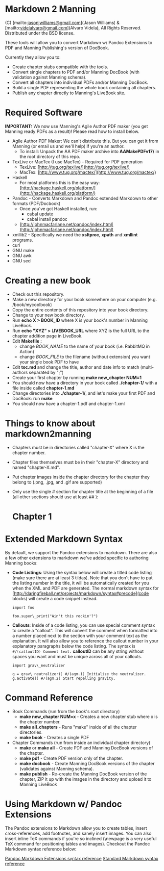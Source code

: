 # Markdown 2 Manning #

(C) [mailto:jasonjwilliams@gmail.com](Jason Williams) & [mailto:videlalvaro@gmail.com](Alvaro Videla), All Rights Reserved. Distributed under the BSD license.

These tools will allow you to convert Markdown w/ Pandoc Extensions to PDF and Manning Publishing's version of DocBook.

Currently they allow you to:

* Create chapter stubs compatible with the tools.
* Convert single chapters to PDF and/or Manning DocBook (with validation against Manning schema).
* Convert all chapters into individual PDFs and/or Manning DocBook.
* Build a single PDF representing the whole book containing all chapters.
* Publish any chapter directly to Manning's LiveBook site.

# Required Software #

__IMPORTANT:__ We now use Manning's Agile Author PDF maker (you get Manning ready PDFs as a result)! Please read how to install below.

* Agile Author PDF Maker: We can't distribute this. But you can get it from Manning (or email us and we'll help) if you're an author.
	* To install: Unpack the AA PDF maker archive into __AAMakePDFv17/__ in the root directory of this repo.
* TexLive or MacTex (I use MacTex) - Required for PDF generation
	* TexLive: [http://tug.org/texlive/](http://tug.org/texlive/)
	* MacTex: [http://www.tug.org/mactex/](http://www.tug.org/mactex/)
* Haskell
	* For most platforms this is the easy way: [http://hackage.haskell.org/platform/](http://hackage.haskell.org/platform/)
* Pandoc - Converts Markdown and Pandoc extended Markdown to other formats (PDF/Docbook)
	* Once you've got Haskell installed, run:
		* cabal update
		* cabal install pandoc
	* [http://johnmacfarlane.net/pandoc/index.html](http://johnmacfarlane.net/pandoc/index.html)	
* xmllib2 - Specifically we need the __xsltproc__, __xpath__ and __xmllint__ programs.
* curl
* GNU make
* GNU awk
* GNU sed

# Creating a new book #

* Check out this repository.
* Make a new directory for your book somewhere on your computer (e.g. /book/mycoolbook)
* Copy the entire contents of this repository into your book directory.
* Change to your new book directory.
* Run __echo X > BOOK\_ID__ where X is your book's number in Manning LiveBook.
* Run __echo "XYZ" > LIVEBOOK\_URL__ where XYZ is the full URL to the chapter addition page in LiveBook.
* Edit __Makefile__ :
	*  change _BOOK\_NAME_ to the name of your book (i.e. RabbitMQ in Action)
	*  change _BOOK\_FILE_ to the filename (without extension) you want your single book PDF to have
* Edit __toc.md__ and change the title, author and date info to match (multi-authors separated by ";")
* Create your first chapter by running __make new\_chapter NUM=1__
* You should now have a directory in your book called __./chapter-1/__ with a file inside called __chapter-1.md__
* Change directories into __./chapter-1/__, and let's make your first PDF and DocBook: run __make__
* You should now have a chapter-1.pdf and chapter-1.xml


# Things to know about markdown2manning #

* Chapters must be in directories called "chapter-X" where X is the chapter number.
* Chapter files themselves must be in their "chapter-X" directory and named "chapter-X.md".
* Put chapter images inside the chapter directory for the chapter they belong to (.png, .jpg, and .gif are supported)
* Only use the single # section for chapter title at the beginning of a file (all other sections should use at least ## ):

	# Chapter 1 #

# Extended Markdown Syntax #

By default, we support the Pandoc extensions to markdown. There are also a few other extensions to markdown we've added specific to authoring Manning books:

* __Code Listings__: Using the syntax below will create a titled code listing (make sure there are at least 3 tildas). Note that you don't have to put the listing number in the title, it will be automatically created for you when the XML and PDF are generated. The normal markdown syntax for [http://daringfireball.net/projects/markdown/syntax#precode](code blocks) will create a code snippet instead.

	~~~~~~~~~{title="My cool code example"}
	import foo
	
	foo.super\_print("Ain't this rockin'?")
	~~~~~~~~~

* __Callouts__: Inside of a code listing, you can use special comment syntax to create a "callout". This will convert the comment when formatted into a number placed next to the section with your comment text as the explanation. It will also allow you to reference the callout number in your explanatory paragraphs below the code listing. The syntax is <code>#/(calloutID) Comment text.</code> __calloutID__ can be any string without spaces you want and must be unique across all of your callouts.

	~~~~~~~~~{title="Anti-Gravity Machine"}
	import grav\_neutralizer
	
	g = grav\_neutralizer() #/(agm.1) Initialize the neutralizer.
	g.activate() #/(agm.2) Start repelling gravity.
	~~~~~~~~~

# Command Reference #

* Book Commands (run from the book's root directory)
	* __make new\_chapter NUM=x__ - Creates a new chapter stub where x is the chapter number.
	* __make all\_chapters__ - Runs "make" inside of all the chapter directories.
	* __make book__ - Creates a single PDF
* Chapter Commands (run from inside an individual chapter directory)
	* __make__ or __make all__ - Create PDF and Manning DocBook versions of the chapter.
	* __make pdf__ - Create PDF version only of the chapter.
	* __make docbook__ - Create Manning DocBook versions of the chapter (validates against Manning schema).
	* __make publish__ - Re-create the Manning DocBook version of the chapter, ZIP it up with the images in the directory and upload it to Manning LiveBook


# Using Markdown w/ Pandoc Extensions #

The Pandoc extensions to Markdown allow you to create tables, insert cross-references, add footnotes, and sanely insert images. You can also insert inline TeX commands if you're so inclined (\\newpage is a very useful TeX command for positioning tables and images). Checkout the Pandoc Markdown syntax reference below:

[Pandoc Markdown Extensions syntax reference](http://johnmacfarlane.net/pandoc/README.html#pandocs-markdown-vs.standard-markdown)
[Standard Markdown syntax reference](http://daringfireball.net/projects/markdown/syntax)
